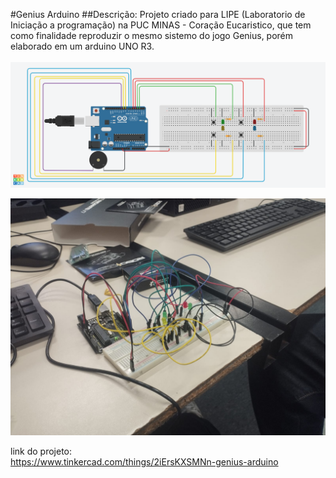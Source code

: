 #Genius Arduino
##Descrição:
Projeto criado para LIPE (Laboratorio de Iniciação a programação) na PUC MINAS - Coração Eucaristico, que tem como finalidade reproduzir o mesmo sistemo do jogo Genius, porém elaborado em um arduino UNO R3. <br> <br>
![Projeto Arduino Tinker](./genius_arduino.png)

![Projeto Arduino Fisico](./arduinofisico.jpg)

link do projeto: <br>
https://www.tinkercad.com/things/2iErsKXSMNn-genius-arduino


